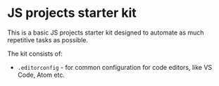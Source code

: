 # JS projects starter kit

This is a basic JS projects starter kit designed to automate as much repetitive tasks as possible.

The kit consists of:

* `.editorconfig` - for common configuration for code editors, like VS Code, Atom etc.
